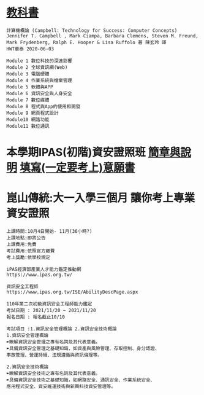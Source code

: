 #

# [教科書](https://www.tenlong.com.tw/products/9789579282666)
```
計算機概論 (Campbell: Technology for Success: Computer Concepts)
Jennifer T. Campbell , Mark Ciampa, Barbara Clemens, Steven M. Freund, Mark Frydenberg, Ralph E. Hooper & Lisa Ruffolo 著 陳玄玲 譯
HWT華泰 2020-06-03
```
```
Module 1 數位科技的深遠影響
Module 2 全球資訊網(Web)
Module 3 電腦硬體
Module 4 作業系統與檔案管理
Module 5 軟體與APP
Module 6 資訊安全與人身安全
Module 7 數位媒體
Module 8 程式與App的使用和開發
Module 9 網頁程式設計
Module10 網路功能
Module11 數位通訊
```
# 本學期IPAS(初階)資安證照班 [簡章與說明](https://www.ipas.org.tw/ISE/AbilityBriefingList.aspx) [填寫(一定要考上)意願書]()
# 崑山傳統:大一入學三個月  讓你考上專業資安證照
```
上課時間:10月4日開始- 11月(36小時?)
上課地點:即將公告
上課費用:免費 
考試費用:依照官方繳費
考上獎勵:依學校規定

iPAS經濟部產業人才能力鑑定推動網
https://www.ipas.org.tw/

資訊安全工程師
https://www.ipas.org.tw/ISE/AbilityDescPage.aspx

110年第二次初級資訊安全工程師能力鑑定
考試日期 : 2021/11/20 ~ 2021/11/20
報名日期 : 報名截止10/10

考試項目 :1.資訊安全管理概論 2.資訊安全技術概論
1.資訊安全管理概論
➽瞭解資訊安全管理之專有名詞及其代表意義。
➽具備資訊安全管理之基礎知識，如資產與風險管理、存取控制、身分認證、
事故管理、營運持續、法規遵循與資訊倫理等。

2.資訊安全技術概論
➽瞭解資訊安全技術之專有名詞及其代表意義。
➽具備資訊安全技術之基礎知識，如網路安全、通訊安全、作業系統安全、
應用程式安全、資安維運技術與新興科技資安管理等。
```
